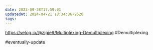 ```yaml
---
date: 2023-09-28T17:59:01
updatedAt: 2024-04-21 18:34:36+2620
tags: 
---
```

https://velog.io/@zigje9/Multiplexing-Demultiplexing
#Demultiplexing 

#eventually-update 